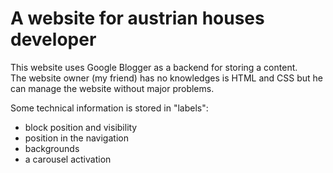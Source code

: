 # A website for austrian houses developer

This website uses Google Blogger as a backend for storing a content.  
The website owner (my friend) has no knowledges is HTML and CSS but he can manage the website without major problems.


Some technical information is stored in "labels":
- block position and visibility
- position in the navigation
- backgrounds
- a carousel activation
